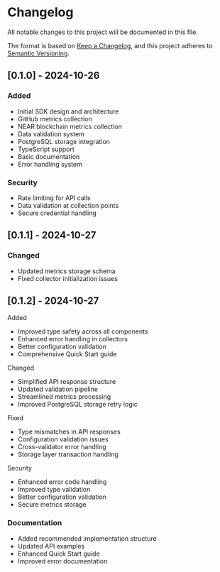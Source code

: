 # Changelog

All notable changes to this project will be documented in this file.

The format is based on [Keep a Changelog](https://keepachangelog.com/en/1.0.0/),
and this project adheres to [Semantic Versioning](https://semver.org/spec/v2.0.0.html).

## [0.1.0] - 2024-10-26

### Added

- Initial SDK design and architecture
- GitHub metrics collection
- NEAR blockchain metrics collection
- Data validation system
- PostgreSQL storage integration
- TypeScript support
- Basic documentation
- Error handling system

### Security

- Rate limiting for API calls
- Data validation at collection points
- Secure credential handling

## [0.1.1] - 2024-10-27

### Changed

- Updated metrics storage schema
- Fixed collector initialization issues

## [0.1.2] - 2024-10-27

Added

- Improved type safety across all components
- Enhanced error handling in collectors
- Better configuration validation
- Comprehensive Quick Start guide

Changed

- Simplified API response structure
- Updated validation pipeline
- Streamlined metrics processing
- Improved PostgreSQL storage retry logic

Fixed

- Type mismatches in API responses
- Configuration validation issues
- Cross-validator error handling
- Storage layer transaction handling

Security

- Enhanced error code handling
- Improved type validation
- Better configuration validation
- Secure metrics storage

### Documentation

- Added recommended implementation structure
- Updated API examples
- Enhanced Quick Start guide
- Improved error documentation
